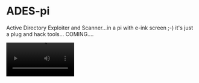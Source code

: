 # ADES-pi
Active Directory Exploiter and Scanner...in a pi with e-ink screen ;-)
it's just a plug and hack tools...
COMING....

<video src='IMG_0385 (1).MOV' width=180/> 
